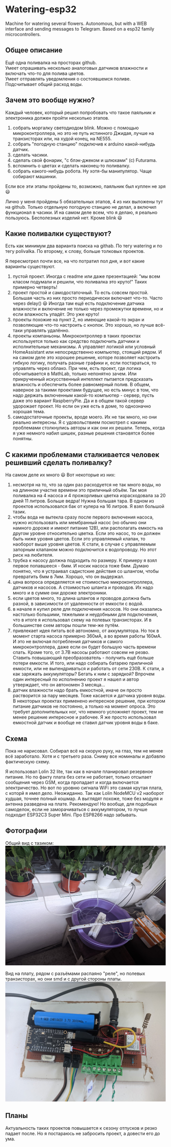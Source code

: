# Watering-esp32

Machine for watering several flowers. Autonomous, but with a WEB interface and sending messages to Telegram. Based on a esp32 family microcontrollers.

## Общее описание

Ещё одна поливалка на просторах github.  
Умеет опрашивать несколько аналоговых датчиков влажности и включать что-то для полива цветов.  
Умеет отправлять уведомления о состоявшемся поливе.  
Подсчитывает общий расход воды.

## Зачем это вообще нужно?

Каждый человек, который решил попробовать что такое паяльник и электроника должен пройти несколько этапов.

1) собрать моргалку светодиодом blink. Можно с помощью микроконтроллера, но это не путь истинного Джидая, лучше на транзисторах или, на худой конец, на NE555.
2) собрать "погодную станцию" подключив к arduino какой-нибудь датчик.
3) сделать часики.
4) сделать свой фонарик, "с блэк-джеком и шлюхами" (с) Futurama.
5) вспомнить о цветах и сделать наконец-то поливалку.
6) собрать какого-нибудь робота. Ну хотя-бы манипулятор. Чаще собирают машинки.

Если все эти этапы пройдены то, возможно, паяльник был куплен не зря :smiley:

Лично у меня пройдены 5 обязательных этапов, 4 из них выложены тут на github. Только отдельную погодную станцию не делал, а включил функционал в часики. И на самом деле всем, что я делаю, я реально пользуюсь. Бесполезных изделий нет. Кроме blink :smiley:

## Какие поливалки существуют?

Есть как минимум два варианта поиска на githab. По тегу watering и по тегу polivalka. По второму, к слову, больше толковых проектов.

Я пересмотрел почти все, на что потратил пол дня, и вот какие варианты существуют.

1) пустой проект. Иногда с readme или даже презентацией: "мы всем класом подумали и решили, что поливалка это круто!" Таких примерно четверть!
2) проект простой и самодостаточный. То есть совсем простой. Большая часть из них просто периодически включает что-то. Часто через delay() :smiley: Иногда там ещё есть подключение датчика влажности и включение не только через промежутки времени, но и если влажность упадёт. Это уже круто!
3) проекты похожие на пункт 2, но имеющие какой-то экран и позволяющие что-то настроить с кнопок. Это хорошо, но лучше всё-таки управлять удалённо.
4) проекты компаньоны. Микроконтроллер в таких проектах используется только как средство подключить датчики и исполнительные механизмы. А управляет логикой или условный HomeAssistant или непосредственно компьютер, стоящий рядом. И на самом деле это хорошее решение, которе позволяет настроить гибкую логику, получать разные графики и, если постараться, то управлять через облако. При чем, есть проект, где логика обсчитывается в MathLab, только непонятно зачем. Или прикрученный искусственный интеллект пытается предсказать влажность и обеспечить более равномерный полив. В общем, наверное за такими проектами будущее, но есть минус в том, что надо держать включенным какой-то компьютер - сервер, пусть даже это вариант RaspberryPie. Да и в общем такой сервер удорожает проект. Но если он уже есть в доме, то однозначно хорошая тема.
5) самодостаточные проекты, вроде моего. Их не так много, но они реально интересны. Я с удовольствием посмотрел с какими проблемами столкнулись авторы и как они их решали. Теперь, когда я уже немного набил шишек, разные решения становятся более понятны.

## С какими проблемами сталкивается человек решивший сделать поливалку?

На самом деле их много :smiley: Вот некоторые из них:

1) несмотря на то, что за один раз расходуется не так много воды, но на длинном участке времени это приличный объём. Так моя поливалка на 4 насоса и 4 прожорливых цветка израсходовала за 20 дней 11 литров. Больше ведра! Нужна большая тара. В одном из проектов использовался бак от кулера на 16 литров. Я взял большой тазик.
2) чтобы вода не вытекла сразу после первого включения насоса, нужно использовать или мембранный насос (но обычно они намного дороже и имеют питание 12В), или располагать емкость на другом уровне относительно цветка. Если это насос, то он должен быть ниже уровня цветов. Если это управляемый клапан, то наоборот выше уровня цветов. К стати, в случае с управляемым запорным клапаном можно подключится к водопроводу. Но этот риск на любителя.
3) трубка к насосу должна подходить по размеру. К примеру я взял первое попавшееся - 6мм. И носик насоса тоже 6мм. Думаю понятно, что я устраивал садистские действия со шлангом, чтобы превратить 6мм в 7мм. Хорошо, что он выдержал.
4) цена вопроса определяется не стоимостью микроконтроллера, датчиков и насосов. А стоимостью шланга и проводов. Их надо много и в сумме они дороже электроники.
5) если цветов много, то длина шлангов и проводов должна быть разной, в зависимости от удаленности от емкости с водой.
6) в начале я купил реле для подключения насосов. Но они оказались настолько большими, тяжелыми и неудобными для подключения, что в итоге я использовал схему на полевых транзисторах. И в большинстве схем авторы пошли тем-же путём.
7) привлекает идея питать всё автономно, от аккумулятора. Но ток в момент старта насоса примерно 360мА, а во время работы 160мА. И это не включая потребления датчиков и самого микроконтроллера, даже если он будет большую часть времени спать. Кроме того, от 3.7В насосы работают совсем не резво. Ставить повышающий преобразователь - получить ещё больше потери емкости. И того, или надо собирать батарею приличной емкости, или не выпендриваться и работать от сети 230В. К стати, а как заряжать аккумуляторы? Бегать к ним с зарядкой? Впрочем один интересный по исполнению проект я нашел и автор утверждает, что он автономен 3 месяца...
8) датчик влажности надо брать емкостной, иначе он просто растворится за пару месяцев. Тоже касается и датчика уровня воды. В некоторых проектах применено интересное решение, при котором питание датчиков не постоянно, а только на момент опроса. Это требует дополнительных ног, что немного усложняет проект, тем не менее решение интересное и рабочее. Я же просто использовал емкостной датчик и вообще не ставил датчик уровня воды в баке.

## Схема

Пока не нарисовал. Собирал всё на скорую руку, на глаз, тем не менее всё заработало. Хотя и с третьего раза. Сниму все номиналы и добавлю фактическую схему.

Я использовал Lolin 32 lite, так как в начале планировал резервное питание. Но по факту плата без сети не работает, только отсылает сообщения через GSM, когда пропадает и когда включается электричество. Но вот по уровню сигнала WiFi это самая крутая плата, с которй я имел дело. Неожиданно. Так как Lolin NodeMCU v2 наоборот худшая, точнее полный кошмар. А выглядят похоже, тоже без модуля и антенна разведена на плате. Рекомендую! Но вообще, для подобных самоделок, если не заморачиваться с аккумулятором, то лучше подходит ESP32C3 Super Mini. Про ESP8266 надо забывать.

## Фотографии

Общий вид с тазиком:  
![общий вид](https://github.com/SerhiiLe/Watering-esp32/blob/main/PXL_20250720_080338035.jpg)

Вид на плату, рядом с разъёмами распаяно "реле", но полевых транзисторах, но они smd и с другой стороны платы.
![плата](https://github.com/SerhiiLe/Watering-esp32/blob/main/PXL_20250720_080514097.jpg)

## Планы

Актуальность таких проектов повышается к сезону отпусков и резко падает после. Но я постараюсь не забросить проект, а довести его до ума.
